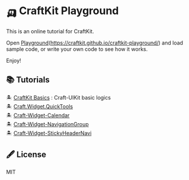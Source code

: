 
# 🛺 CraftKit Playground

This is an online tutorial for CraftKit.

Open [Playground](https://craftkit.github.io/craftkit-playground/)(https://craftkit.github.io/craftkit-playground/) and load sample code, or write your own code to see how it works. 

Enjoy!

## 📚 Tutorials

🏝 [CraftKit Basics](./tutorials/craft-uikit.md) : Craft-UIKit basic logics  
🏝 [Craft.Widget.QuickTools](./tutorials/craft-widget-quicktools.md)  
🏝 [Craft-Widget-Calendar](./tutorials/craft-widget-calendar.md)  
🏝 [Craft-Widget-NavigationGroup](./tutorials/craft-widget-navigationgroup.md)  
🏝 [Craft-Widget-StickyHeaderNavi](./tutorials/craft-widget-stickyheadernavi.md)  

## 🖋 License

MIT

